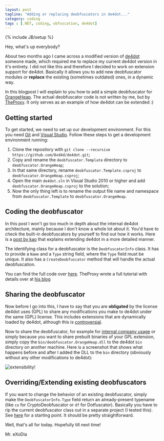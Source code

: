 ```yaml
---
layout: post
tagline: "Adding or replacing deobfuscators in de4dot..."
category: coding
tags : [.NET, coding, obfuscation, de4dot]
---
```

{% include JB/setup %}

Hey, what's up everybody?

About two months ago I came across a modified version of [de4dot](http://de4dot.com) someone made, which required me to replace my current de4dot version in it's entirety. I did not like this and therefore I decided to work on extension support for de4dot. Basically it allows you to add new deobfuscator modules or **replace** the existing (sometimes outdated) ones, in a dynamic way.

In this blogpost I will explain to you how to add a simple deobfuscator for [OrangeHeap](http://orangeheap.blogspot.com). The actual deobfuscator code is not written by me, but by [TheProxy](https://theproxyre.wordpress.com). It only serves as an example of how de4dot can be extended :)

## Getting started

To get started, we need to set up our development environment. For this you need [Git](https://git-scm.com) and [Visual Studio](https://www.visualstudio.com). Follow these steps to get a development environment running:

1. Clone the repository with `git clone --recursive https://github.com/0xd4d/de4dot.git`;
2. Copy and rename the `deobfuscator.Template` directory to `deobfuscator.OrangeHeap`;
3. In that same directory, rename `deobfuscator.Template.csproj` to `deobfuscator.OrangeHeap.csproj`;
4. Open the main `de4dot.sln` in Visual Studio 2010 or higher and add `deobfuscator.OrangeHeap.csproj` to the solution;
5. Now the only thing left is to rename the output file name and namespace from `deobfuscator.Template` to `deobfuscator.OrangeHeap`.

## Coding the deobfuscator

In this post I won't go too much in depth about the internal de4dot architecture, mainly because I don't know a whole lot about it. You'd have to check the built-in deobfuscators by yourself to find out how it works. Here is a [post by kao](http://lifeinhex.com/string-decryption-with-de4dot) that explains extending de4dot in a more detailed manner.

The identifying class for a deobfuscator is the `DeobfuscatorInfo` class. It has to provide a `Name` and a `Type` string field, where the `Type` field must be unique. It also has a `CreateDeobfuscator` method that will handle the actual deobfuscation.

You can find the full code over [here](https://github.com/mrexodia/de4dot/tree/OrangeHeap). TheProxy wrote a full tutorial with details over at [his blog](https://theproxyre.wordpress.com/2015/05/14/adding-obfuscator-to-de4dot)

## Sharing the deobfuscator

Now before I go into this, I have to say that you are **obligated** by the license de4dot uses (GPL) to share any modifications you make to de4dot under the same (GPL) license. This includes extensions that are dynamically loaded by de4dot, although this is [controversial](http://www.gnu.org/licenses/gpl-faq.en.html#GPLAndPlugins).

Now to share the deobfuscator, for example for [internal company usage](http://www.gnu.org/licenses/gpl-faq.en.html#UnreleasedMods) or simply because you want to share prebuilt binaries of your GPL extension, simply copy the `bin/deobfuscator.OrangeHeap.dll` to the de4dot `bin` directory on another machine. Here is a screenshot that shows what happens before and after I added the DLL to the `bin` directory (obviously without any other modifications to de4dot):

![extensibility!](/images/de4dot_orangeheap.png)

## Overriding/Extending existing deobfuscators

If you want to change the behavior of an existing deobfuscator, simply make the `DeobfuscatorInfo.Type` field return an already-present typename (like `co` for CryptoDeobfuscator or `df` for Dotfuscator). Basically you have to rip the current deobfuscator class out in a separate project (I tested this). See [here](https://github.com/mrexodia/de4dot/blob/master/de4dot.code/deobfuscators/Dotfuscator/Deobfuscator.cs) for a starting point. It should be pretty straightforward.

Well, that's all for today. Hopefully till next time!

Mr. eXoDia